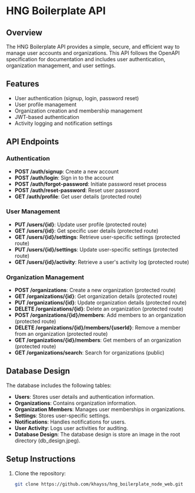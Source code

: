 # HNG Boilerplate API

## Overview

The HNG Boilerplate API provides a simple, secure, and efficient way to manage user accounts and organizations. This API follows the OpenAPI specification for documentation and includes user authentication, organization management, and user settings.

## Features

- User authentication (signup, login, password reset)
- User profile management
- Organization creation and membership management
- JWT-based authentication
- Activity logging and notification settings

## API Endpoints

### Authentication

- **POST /auth/signup**: Create a new account
- **POST /auth/login**: Sign in to the account
- **POST /auth/forgot-password**: Initiate password reset process
- **POST /auth/reset-password**: Reset user password
- **GET /auth/profile**: Get user details (protected route)

### User Management

- **PUT /users/{id}**: Update user profile (protected route)
- **GET /users/{id}**: Get specific user details (protected route)
- **GET /users/{id}/settings**: Retrieve user-specific settings (protected route)
- **PUT /users/{id}/settings**: Update user-specific settings (protected route)
- **GET /users/{id}/activity**: Retrieve a user's activity log (protected route)

### Organization Management

- **POST /organizations**: Create a new organization (protected route)
- **GET /organizations/{id}**: Get organization details (protected route)
- **PUT /organizations/{id}**: Update organization details (protected route)
- **DELETE /organizations/{id}**: Delete an organization (protected route)
- **POST /organizations/{id}/members**: Add members to an organization (protected route)
- **DELETE /organizations/{id}/members/{userId}**: Remove a member from an organization (protected route)
- **GET /organizations/{id}/members**: Get members of an organization (protected route)
- **GET /organizations/search**: Search for organizations (public)

## Database Design

The database includes the following tables:

- **Users**: Stores user details and authentication information.
- **Organizations**: Contains organization information.
- **Organization Members**: Manages user memberships in organizations.
- **Settings**: Stores user-specific settings.
- **Notifications**: Handles notifications for users.
- **User Activity**: Logs user activities for auditing.
- **Database Design**: The database design is store an image in the root directory (db_design.jpeg).

## Setup Instructions

1. Clone the repository:
   ```bash
   git clone https://github.com/khayss/hng_boilerplate_node_web.git
